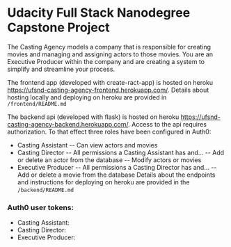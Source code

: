 # Udacity Full Stack Nanodegree Capstone Project

The Casting Agency models a company that is responsible for creating movies and managing and assigning actors to those movies. You are an Executive Producer within the company and are creating a system to simplify and streamline your process.

The frontend app (developed with create-ract-app) is hosted on heroku https://ufsnd-casting-agency-frontend.herokuapp.com/. Details about hosting locally and deploying on heroku are provided in `/frontend/README.md`

The backend api (developed with flask) is hosted on heroku https://ufsnd-casting-agency-backend.herokuapp.com/. Access to the api requires authorization. To that effect three roles have been configured in Auth0:
- Casting Assistant
-- Can view actors and movies
- Casting Director
-- All permissions a Casting Assistant has and…
-- Add or delete an actor from the database
-- Modify actors or movies
- Executive Producer
-- All permissions a Casting Director has and…
-- Add or delete a movie from the database
Details about the endpoints and instructions for deploying on heroku are provided in the `/backend/README.md`

### Auth0 user tokens:
- Casting Assistant:
- Casting Director:
- Executive Producer:
